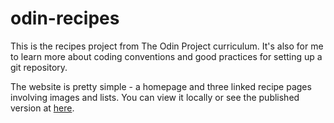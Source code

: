 # odin-recipes
This is the recipes project from The Odin Project curriculum. It's also for me to learn more about coding conventions and good practices for setting up a git repository.

The website is pretty simple - a homepage and three linked recipe pages involving images and lists. You can view it locally or see the published version at [here](https://gouda64.github.io/odin-recipes/). 